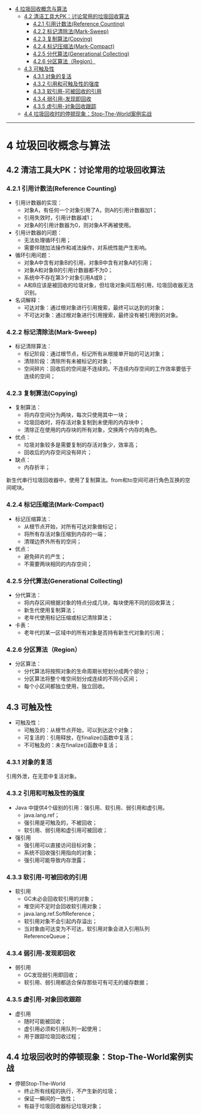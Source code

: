 

<!-- @import "[TOC]" {cmd="toc" depthFrom=1 depthTo=6 orderedList=false} -->
<!-- code_chunk_output -->

* [4 垃圾回收概念与算法](#4-垃圾回收概念与算法)
	* [4.2 清洁工具大PK：讨论常用的垃圾回收算法](#42-清洁工具大pk讨论常用的垃圾回收算法)
		* [4.2.1 引用计数法(Reference Counting)](#421-引用计数法reference-counting)
		* [4.2.2 标记清除法(Mark-Sweep)](#422-标记清除法mark-sweep)
		* [4.2.3 复制算法(Copying)](#423-复制算法copying)
		* [4.2.4 标记压缩法(Mark-Compact)](#424-标记压缩法mark-compact)
		* [4.2.5 分代算法(Generational Collecting)](#425-分代算法generational-collecting)
		* [4.2.6 分区算法（Region）](#426-分区算法region)
	* [4.3 可触及性](#43-可触及性)
		* [4.3.1 对象的复活](#431-对象的复活)
		* [4.3.2 引用和可触及性的强度](#432-引用和可触及性的强度)
		* [4.3.3 软引用-可被回收的引用](#433-软引用-可被回收的引用)
		* [4.3.4 弱引用-发现即回收](#434-弱引用-发现即回收)
		* [4.3.5 虚引用-对象回收跟踪](#435-虚引用-对象回收跟踪)
	* [4.4 垃圾回收时的停顿现象：Stop-The-World案例实战](#44-垃圾回收时的停顿现象stop-the-world案例实战)

<!-- /code_chunk_output -->

---


# 4 垃圾回收概念与算法


## 4.2 清洁工具大PK：讨论常用的垃圾回收算法

### 4.2.1 引用计数法(Reference Counting)

* 引用计数器的实现：
  * 对象A，有任何一个对象引用了A，则A的引用计数器加1；
  * 引用失效时，引用计数器减1；
  * 对象A的引用计数器为0，则对象A不再被使用。
* 引用计数器的问题：
  * 无法处理循环引用；
  * 需要伴随加法操作和减法操作，对系统性能产生影响。
* 循环引用问题：
  * 对象A中含有对象B的引用，对象B中含有对象A的引用；
  * 对象A和对象B的引用计数器都不为0；
  * 系统中不存在第3个对象引用A或B；
  * A和B应该是被回收的垃圾对象，但垃圾对象间互相引用，垃圾回收器无法识别。
* 名词解释：
  * 可达对象：通过根对象进行引用搜索，最终可以达到的对象；
  * 不可达对象：通过根对象进行引用搜索，最终没有被引用到的对象。

### 4.2.2 标记清除法(Mark-Sweep)

* 标记清除算法：
  * 标记阶段：通过根节点，标记所有从根接单开始的可达对象；
  * 清除阶段：清除所有未被标记的对象；
  * 空间碎片：回收后的空间是不连续的。不连续内存空间的工作效率要低于连续的空间；

### 4.2.3 复制算法(Copying)

* 复制算法：
  * 将内存空间分为两块，每次只使用其中一块；
  * 垃圾回收时，将存活对象复制到未使用的内存块中；
  * 清除正在使用的内存块的所有对象，交换两个内存的角色。
* 优点：
  * 垃圾对象较多是需要复制的存活对象少，效率高；
  * 回收后的内存空间没有碎片；
* 缺点：
  * 内存折半；

新生代串行垃圾回收器中，使用了复制算法。from和to空间可进行角色互换的空间呢块。

### 4.2.4 标记压缩法(Mark-Compact)

* 标记压缩算法：
  * 从根节点开始，对所有可达对象做标记；
  * 将所有存活对象压缩到内存的一端；
  * 清理边界外所有的空间；
* 优点：
  * 避免碎片的产生；
  * 不需要两块相同的内存空间；

### 4.2.5 分代算法(Generational Collecting)

* 分代算法：
  * 将内存区间根据对象的特点分成几块，每块使用不同的回收算法；
  * 新生代使用复制算法；
  * 老年代使用标记压缩或标记清除算法；
* 卡表：
  * 老年代的某一区域中的所有对象是否持有新生代对象的引用；

### 4.2.6 分区算法（Region）

* 分区算法：
  * 分代算法将按照对象的生命周期长短划分成两个部分；
  * 分区算法将整个堆空间划分成连续的不同小区间；
  * 每个小区间都独立使用，独立回收。

## 4.3 可触及性

* 可触及性：
  * 可触及的：从根节点开始，可以到达这个对象；
  * 可复活的：引用释放，在finalize()函数中复活；
  * 不可触及的：未在finalize()函数中复活；

### 4.3.1 对象的复活

引用外泄，在无意中复活对象。

### 4.3.2 引用和可触及性的强度

* Java 中提供4个级别的引用：强引用、软引用、弱引用和虚引用。
  * java.lang.ref；
  * 强引用是可触及的，不被回收；
  * 软引用、弱引用和虚引用可被回收；
* 强引用
  * 强引用可以直接访问目标对象；
  * 系统不回收强引用指向的对象；
  * 强引用可能导致内存泄露；

### 4.3.3 软引用-可被回收的引用

* 软引用
  * GC未必会回收软引用的对象；
  * 堆空间不足时会回收软引用对象；
  * java.lang.ref.SoftReference；
  * 软引用对象不会引起内存溢出；
  * 当对象由可达变为不可达，软引用对象会进入引用队列ReferenceQueue；

### 4.3.4 弱引用-发现即回收

* 弱引用
  * GC发现弱引用即回收；
  * 软引用、弱引用都适合保存那些可有可无的缓存数据；

### 4.3.5 虚引用-对象回收跟踪

* 虚引用
  * 随时可能被回收；
  * 虚引用必须和引用队列一起使用；
  * 用于跟踪垃圾回收过程；

## 4.4 垃圾回收时的停顿现象：Stop-The-World案例实战

* 停顿Stop-The-World
  * 终止所有线程的执行，不产生新的垃圾；
  * 保证一瞬间的一致性；
  * 有益于垃圾回收器标记垃圾对象；